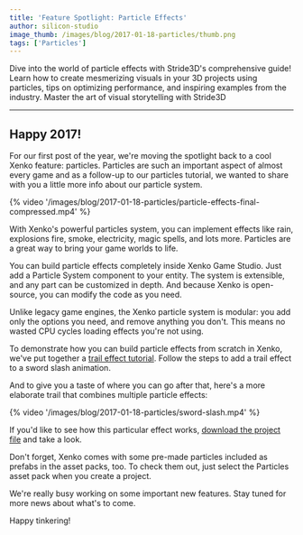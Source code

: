 ```yaml
---
title: 'Feature Spotlight: Particle Effects'
author: silicon-studio
image_thumb: /images/blog/2017-01-18-particles/thumb.png
tags: ['Particles']
---
```


Dive into the world of particle effects with Stride3D's comprehensive guide! Learn how to create mesmerizing visuals in your 3D projects using particles, tips on optimizing performance, and inspiring examples from the industry. Master the art of visual storytelling with Stride3D

---

## Happy 2017! 

For our first post of the year, we're moving the spotlight back to a cool Xenko feature: particles. Particles are such an important aspect of almost every game and as a follow-up to our particles tutorial, we wanted to share with you a little more info about our particle system.

{% video '/images/blog/2017-01-18-particles/particle-effects-final-compressed.mp4' %}

With Xenko's powerful particles system, you can implement effects like rain, explosions fire, smoke, electricity, magic spells, and lots more. Particles are a great way to bring your game worlds to life.

You can build particle effects completely inside Xenko Game Studio. Just add a Particle System component to your entity. The system is extensible, and any part can be customized in depth. And because Xenko is open-source, you can modify the code as you need.

Unlike legacy game engines, the Xenko particle system is modular: you add only the options you need, and remove anything you don't. This means no wasted CPU cycles loading effects you're not using.

To demonstrate how you can build particle effects from scratch in Xenko, we've put together a [trail effect tutorial](http://doc.stride3d.net/latest/manual/particles/tutorials/create-a-trail.html). Follow the steps to add a trail effect to a sword slash animation.

And to give you a taste of where you can go after that, here's a more elaborate trail that combines multiple particle effects:

{% video '/images/blog/2017-01-18-particles/sword-slash.mp4' %}

If you'd like to see how this particular effect works, [download the project file](http://doc.stride3d.net/latest/manual/particles/tutorials/media/MyTrailEffect.zip) and take a look.

Don't forget, Xenko comes with some pre-made particles included as prefabs in the asset packs, too. To check them out, just select the Particles asset pack when you create a project.

We're really busy working on some important new features. Stay tuned for more news about what's to come. 

Happy tinkering!
